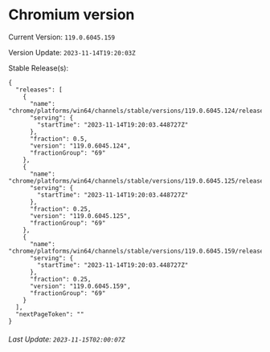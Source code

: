 # Chromium version

Current Version: `119.0.6045.159`

Version Update: `2023-11-14T19:20:03Z`

Stable Release(s):
```
{
  "releases": [
    {
      "name": "chrome/platforms/win64/channels/stable/versions/119.0.6045.124/releases/1699989603",
      "serving": {
        "startTime": "2023-11-14T19:20:03.448727Z"
      },
      "fraction": 0.5,
      "version": "119.0.6045.124",
      "fractionGroup": "69"
    },
    {
      "name": "chrome/platforms/win64/channels/stable/versions/119.0.6045.125/releases/1699989603",
      "serving": {
        "startTime": "2023-11-14T19:20:03.448727Z"
      },
      "fraction": 0.25,
      "version": "119.0.6045.125",
      "fractionGroup": "69"
    },
    {
      "name": "chrome/platforms/win64/channels/stable/versions/119.0.6045.159/releases/1699989603",
      "serving": {
        "startTime": "2023-11-14T19:20:03.448727Z"
      },
      "fraction": 0.25,
      "version": "119.0.6045.159",
      "fractionGroup": "69"
    }
  ],
  "nextPageToken": ""
}
```

###### Last Update: `2023-11-15T02:00:07Z`
        